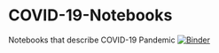 # COVID-19-Notebooks
Notebooks that describe COVID-19 Pandemic
[![Binder](https://mybinder.org/badge_logo.svg)](https://mybinder.org/v2/gh/dasaep/COVID-19-Notebooks/master)
